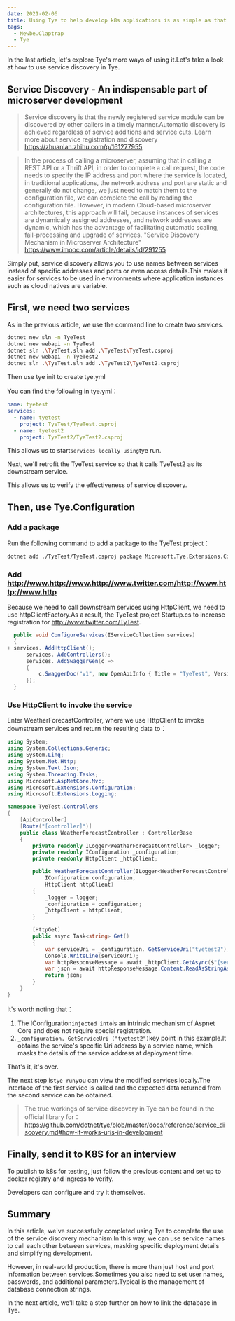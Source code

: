 ```yaml
---
date: 2021-02-06
title: Using Tye to help develop k8s applications is as simple as that (II)
tags:
  - Newbe.Claptrap
  - Tye
---
```


In the last article, let's explore Tye's more ways of using it.Let's take a look at how to use service discovery in Tye.

<!-- more -->

<!-- md Header-Newbe-Claptrap.md -->

## Service Discovery - An indispensable part of microserver development

> Service discovery is that the newly registered service module can be discovered by other callers in a timely manner.Automatic discovery is achieved regardless of service additions and service cuts. Learn more about service registration and discovery <https://zhuanlan.zhihu.com/p/161277955>

> In the process of calling a microserver, assuming that in calling a REST API or a Thrift API, in order to complete a call request, the code needs to specify the IP address and port where the service is located, in traditional applications, the network address and port are static and generally do not change, we just need to match them to the configuration file, we can complete the call by reading the configuration file. However, in modern Cloud-based microserver architectures, this approach will fail, because instances of services are dynamically assigned addresses, and network addresses are dynamic, which has the advantage of facilitating automatic scaling, fail-processing and upgrade of services. "Service Discovery Mechanism in Microserver Architecture" <https://www.imooc.com/article/details/id/291255>

Simply put, service discovery allows you to use names between services instead of specific addresses and ports or even access details.This makes it easier for services to be used in environments where application instances such as cloud natives are variable.

## First, we need two services

As in the previous article, we use the command line to create two services.

```bash
dotnet new sln -n TyeTest
dotnet new webapi -n TyeTest
dotnet sln .\TyeTest.sln add .\TyeTest\TyeTest.csproj
dotnet new webapi -n TyeTest2
dotnet sln .\TyeTest.sln add .\TyeTest2\TyeTest2.csproj
```

Then use tye init to create tye.yml

You can find the following in tye.yml：

```yml
name: tyetest
services:
  - name: tyetest
    project: TyeTest/TyeTest.csproj
  - name: tyetest2
    project: TyeTest2/TyeTest2.csproj
```

This allows us to start`services locally using`tye run.

Next, we'll retrofit the TyeTest service so that it calls TyeTest2 as its downstream service.

This allows us to verify the effectiveness of service discovery.

## Then, use Tye.Configuration

### Add a package

Run the following command to add a package to the TyeTest project：

```bash
dotnet add ./TyeTest/TyeTest.csproj package Microsoft.Tye.Extensions.Configuration --version 0.6.0-alpha.21070.5
```

### Add http://www.http://www.http://www.twitter.com/http://www.http://www.http

Because we need to call downstream services using HttpClient, we need to use httpClientFactory.As a result, the TyeTest project Startup.cs to increase registration for http://www.twitter.com/TyTest.

```csharp
  public void ConfigureServices(IServiceCollection services)
  {
+ services. AddHttpClient();
      services. AddControllers();
      services. AddSwaggerGen(c =>
      {
          c.SwaggerDoc("v1", new OpenApiInfo { Title = "TyeTest", Version = "v1" });
      });
  }
```

### Use HttpClient to invoke the service

Enter WeatherForecastController, where we use HttpClient to invoke downstream services and return the resulting data to：

```cs
using System;
using System.Collections.Generic;
using System.Linq;
using System.Net.Http;
using System.Text.Json;
using System.Threading.Tasks;
using Microsoft.AspNetCore.Mvc;
using Microsoft.Extensions.Configuration;
using Microsoft.Extensions.Logging;

namespace TyeTest.Controllers
{
    [ApiController]
    [Route("[controller]")]
    public class WeatherForecastController : ControllerBase
    {
        private readonly ILogger<WeatherForecastController> _logger;
        private readonly IConfiguration _configuration;
        private readonly HttpClient _httpClient;

        public WeatherForecastController(ILogger<WeatherForecastController> logger,
            IConfiguration configuration,
            HttpClient httpClient)
        {
            _logger = logger;
            _configuration = configuration;
            _httpClient = httpClient;
        }

        [HttpGet]
        public async Task<string> Get()
        {
            var serviceUri = _configuration. GetServiceUri("tyetest2");
            Console.WriteLine(serviceUri);
            var httpResponseMessage = await _httpClient.GetAsync($"{serviceUri}WeatherForecast");
            var json = await httpResponseMessage.Content.ReadAsStringAsync();
            return json;
        }
    }
}
```

It's worth noting that：

1. The IConfiguration`injected into`is an intrinsic mechanism of Aspnet Core and does not require special registration.
2. `_configuration. GetServiceUri ("tyetest2")`key point in this example.It obtains the service's specific Uri address by a service name, which masks the details of the service address at deployment time.

That's it, it's over.

The next step is`tye run`you can view the modified services locally.The interface of the first service is called and the expected data returned from the second service can be obtained.

> The true workings of service discovery in Tye can be found in the official library for： <https://github.com/dotnet/tye/blob/master/docs/reference/service_discovery.md#how-it-works-uris-in-development>

## Finally, send it to K8S for an interview

To publish to k8s for testing, just follow the previous content and set up to docker registry and ingress to verify.

Developers can configure and try it themselves.

## Summary

In this article, we've successfully completed using Tye to complete the use of the service discovery mechanism.In this way, we can use service names to call each other between services, masking specific deployment details and simplifying development.

However, in real-world production, there is more than just host and port information between services.Sometimes you also need to set user names, passwords, and additional parameters.Typical is the management of database connection strings.

In the next article, we'll take a step further on how to link the database in Tye.

<!-- md Footer-Newbe-Claptrap.md -->
